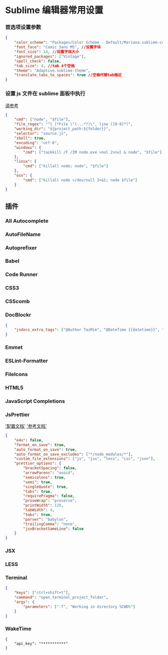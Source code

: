# Sublime 编辑器常用设置

### 首选项设置参数

```json
{
    "color_scheme": "Packages/Color Scheme - Default/Mariana.sublime-color-scheme",
    "font_face": "Comic Sans MS", //设置字体
    "font_size": 14, //设置字体大小
    "ignored_packages": ["Vintage"],
    "spell_check": false,
    "tab_size": 4, //tab 4个空格
    "theme": "Adaptive.sublime-theme",
    "translate_tabs_to_spaces": true //空格代替tab缩近
}
```

### 设置 js 文件在 sublime 面板中执行

[请参考](https://blog.csdn.net/w13770269691/article/details/78390224)

```json
{
    "cmd": ["node", "$file"],
    "file_regex": "^[ ]*File \"(...*?)\", line ([0-9]*)",
    "working_dir": "${project_path:${folder}}",
    "selector": "source.js",
    "shell": true,
    "encoding": "utf-8",
    "windows": {
        "cmd": ["taskkill /F /IM node.exe >nul 2>nul & node", "$file"]
    },
    "linux": {
        "cmd": ["killall node; node", "$file"]
    },
    "osx": {
        "cmd": ["killall node >/dev/null 2>&1; node $file"]
    }
}
```

## 插件

### All Autocomplete

### AutoFileName

### Autoprefixer

### Babel

### Code Runner

### CSS3

### CSScomb

### DocBlockr

```json
{
    "jsdocs_extra_tags": ["@Author TaiMie", "@DateTime {{datetime}}", "@version  1.0"]
}
```

### Emmet

### ESLint-Formatter

<!-- https://www.zhoulujun.cn/html/tools/grunt/2016_0519_7832.html -->

### FileIcons

### HTML5

### JavaScript Completions

### JsPrettier

['配置文档'](https://prettier.io/docs/en/options.html)
['参考文档'](https://realroyhsu.github.io/2018/09/02/Sublime3%20React%E3%80%81JSX%20%E4%BB%A3%E7%A0%81%E7%BE%8E%E5%8C%96--[Prettier]/)

```json
{
    "e4x": false,
    "format_on_save": true,
    "auto_format_on_save": true,
    "auto_format_on_save_excludes": ["*/node_modules/*"],
    "custom_file_extensions": ["js", "jsx", "less", "css", "json"],
    "prettier_options": {
        "bracketSpacing": false,
        "arrowParens": "avoid",
        "semicolons": true,
        "semi": true,
        "singleQuote": true,
        "tabs": true,
        "requirePragma": false,
        "proseWrap": "preserve",
        "printWidth": 120,
        "tabWidth": 4,
        "tabs": true,
        "parser": "babylon",
        "trailingComma": "none",
        "jsxBracketSameLine": false
    }
}
```

### JSX

### LESS

### Terminal

```json
{
    "keys": ["ctrl+shift+t"],
    "command": "open_terminal_project_folder",
    "args": {
        "parameters": ["-T", "Working in directory %CWD%"]
    }
}
```

### WakeTime

```javascritpt
{
    "api_key": "***********"
}
```
